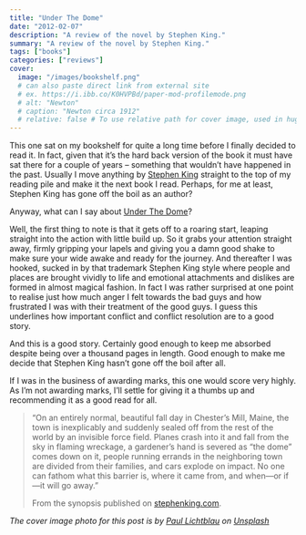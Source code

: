 ```yaml
---
title: "Under The Dome"
date: "2012-02-07"
description: "A review of the novel by Stephen King."
summary: "A review of the novel by Stephen King."
tags: ["books"]
categories: ["reviews"]
cover:
  image: "/images/bookshelf.png"
  # can also paste direct link from external site
  # ex. https://i.ibb.co/K0HVPBd/paper-mod-profilemode.png
  # alt: "Newton"
  # caption: "Newton circa 1912"
  # relative: false # To use relative path for cover image, used in hugo Page-bundles
---
```


This one sat on my bookshelf for quite a long time before I finally decided to read it. In fact, given that it’s the hard back version of the book it must have sat there for a couple of years – something that wouldn’t have happened in the past. Usually I move anything by [Stephen King](http://www.stephenking.com/index.html) straight to the top of my reading pile and make it the next book I read. Perhaps, for me at least, Stephen King has gone off the boil as an author?

Anyway, what can I say about [Under The Dome](http://www.stephenking.com/library/novel/under_the_dome.html)?

Well, the first thing to note is that it gets off to a roaring start, leaping straight into the action with little build up. So it grabs your attention straight away, firmly gripping your lapels and giving you a damn good shake to make sure your wide awake and ready for the journey. And thereafter I was hooked, sucked in by that trademark Stephen King style where people and places are brought vividly to life and emotional attachments and dislikes are formed in almost magical fashion. In fact I was rather surprised at one point to realise just how much anger I felt towards the bad guys and how frustrated I was with their treatment of the good guys. I guess this underlines how important conflict and conflict resolution are to a good story.

And this is a good story. Certainly good enough to keep me absorbed despite being over a thousand pages in length. Good enough to make me decide that Stephen King hasn’t gone off the boil after all.

If I was in the business of awarding marks, this one would score very highly. As I’m not awarding marks, I’ll settle for giving it a thumbs up and recommending it as a good read for all.

> “On an entirely normal, beautiful fall day in Chester’s Mill, Maine, the town is inexplicably and suddenly sealed off from the rest of the world by an invisible force field. Planes crash into it and fall from the sky in flaming wreckage, a gardener’s hand is severed as “the dome” comes down on it, people running errands in the neighboring town are divided from their families, and cars explode on impact. No one can fathom what this barrier is, where it came from, and when—or if—it will go away.”
> 
> From the synopsis published on [stephenking.com](http://www.stephenking.com/library/novel/under_the_dome.html).

*The cover image photo for this post is by [Paul Lichtblau](https://unsplash.com/@laup?utm_content=creditCopyText&utm_medium=referral&utm_source=unsplash) on [Unsplash](https://unsplash.com/photos/a-book-shelf-filled-with-lots-of-books-dvULgNPJPak?utm_content=creditCopyText&utm_medium=referral&utm_source=unsplash)*
